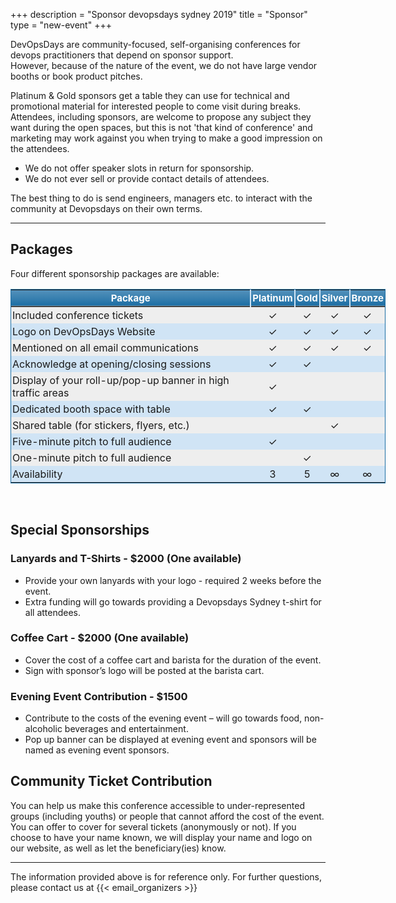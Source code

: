 +++
description = "Sponsor devopsdays sydney 2019"
title = "Sponsor"
type = "new-event"
+++
<style type="text/css" media="screen">

table {
  border: 1px solid #1C6EA4;
  background-color: #EEEEEE;
  width: 600px;
  text-align: left;
  border-collapse: collapse;
}
table td, table th {
  padding: 3px 2px;
}
table tr:nth-child(even) {
  background: #D0E4F5;
}
table thead {
  background: #1C6EA4;
  background: -moz-linear-gradient(top, #5592bb 0%, #327cad 66%, #1C6EA4 100%);
  background: -webkit-linear-gradient(top, #5592bb 0%, #327cad 66%, #1C6EA4 100%);
  background: linear-gradient(to bottom, #5592bb 0%, #327cad 66%, #1C6EA4 100%);
  border-bottom: 2px solid #444444;
}
table thead th {
  font-size: 15px;
  text-align: center;
  font-weight: bold;
  color: #FFFFFF;
  border-left: 2px solid #D0E4F5;
}
table thead th:first-child {
  border-left: none;
}
</style>

DevOpsDays are community-focused, self-organising conferences for devops practitioners that depend on sponsor support.  
However, because of the nature of the event, we do not have large vendor booths or book product pitches. 


Platinum & Gold sponsors get a table they can use for technical and promotional material for interested people to come visit during breaks. Attendees, including sponsors, are welcome to propose any subject they want during the open spaces, but this is not 'that kind of conference' and marketing may work against you when trying to make a good impression on the attendees.

* We do not offer speaker slots in return for sponsorship.
* We do not ever sell or provide contact details of attendees.


The best thing to do is send engineers, managers etc. to interact with the community at Devopsdays on their own terms.
<hr/>

## Packages
Four different sponsorship packages are available:

Package                                                     | Platinum | Gold | Silver | Bronze
----------------------------------------------------------- | :------: | :--: | :----: | :----:
Included conference tickets                                 | ✓        | ✓    | ✓      | ✓
Logo on DevOpsDays Website                                  | ✓        | ✓    | ✓      | ✓
Mentioned on all email communications                       | ✓        | ✓    | ✓      | ✓
Acknowledge at opening/closing sessions                     | ✓        | ✓    |        |
Display of your roll-up/pop-up banner in high traffic areas | ✓        |      |        |
Dedicated booth space with table                            | ✓        | ✓    |        |
Shared table (for stickers, flyers, etc.)                   |          |      | ✓      |
Five-minute pitch to full audience                          | ✓        |      |        |
One-minute pitch to full audience                           |          | ✓    |        |
Availability                                                | 3        | 5    | ∞      | ∞
<br/>

## Special Sponsorships
### Lanyards and T-Shirts - $2000 (One available)

* Provide your own lanyards with your logo - required 2 weeks before the event.
* Extra funding will go towards providing a Devopsdays Sydney t-shirt for all attendees.

### Coffee Cart - $2000 (One available)

* Cover the cost of a coffee cart and barista for the duration of the event.
* Sign with sponsor’s logo will be posted at the barista cart.

### Evening Event Contribution - $1500

* Contribute to the costs of the evening event – will go towards food, non-alcoholic beverages and entertainment.
* Pop up banner can be displayed at evening event and sponsors will be named as evening event sponsors.

## Community Ticket Contribution
You can help us make this conference accessible to under-represented groups (including youths) or people that cannot afford the cost of the event.  
You can offer to cover for several tickets (anonymously or not). If you choose to have your name known, we will display your name and logo on our website, as well as let the beneficiary(ies) know.
<hr>
The information provided above is for reference only.
For further questions, please contact us at {{< email_organizers >}}